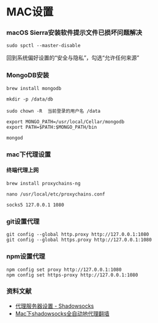 # MAC设置

### macOS Sierra安装软件提示文件已损坏问题解决

```
sudo spctl --master-disable
```

回到系统偏好设置的“安全与隐私”，勾选“允许任何来源”

### MongoDB安装

```
brew install mongodb

mkdir -p /data/db

sudo chown -R  当前登录的用户名 /data

export MONGO_PATH=/usr/local/Cellar/mongodb
export PATH=$PATH:$MONGO_PATH/bin

mongod
```

### mac下代理设置

#### 终端代理上网
```
brew install proxychains-ng

nano /usr/local/etc/proxychains.conf

socks5 127.0.0.1 1080
```

### git设置代理
```
git config --global http.proxy http://127.0.0.1:1080
git config --global https.proxy http://127.0.0.1:1080
```

### npm设置代理
```
npm config set proxy http://127.0.0.1:1080
npm config set https-proxy http://127.0.0.1:1080
```

### 资料文献

- [代理服务器设置 - Shadowsocks](http://www.snowdream.tech/2016/03/31/proxy-settings-with-shadowsocks/#IDEA)
- [Mac下shadowsocks全自动地代理翻墙](http://haoweiguang.me/2017/05/08/Mac%E4%B8%8Bshadowsocks%E5%85%A8%E8%87%AA%E5%8A%A8%E5%9C%B0%E4%BB%A3%E7%90%86%E7%BF%BB%E5%A2%99/)
